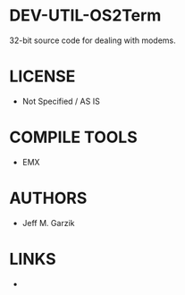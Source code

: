 # DEV-UTIL-OS2Term
32-bit source code for dealing with modems.

LICENSE
===============
* Not Specified / AS IS

COMPILE TOOLS
===============
* EMX
 
AUTHORS
===============
* Jeff M. Garzik

LINKS
===============
* 
